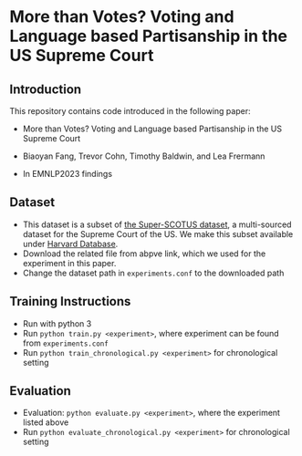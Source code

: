 # More than Votes? Voting and Language based Partisanship in the US Supreme Court

## Introduction

This repository contains code introduced in the following paper:

- More than Votes? Voting and Language based Partisanship in the US Supreme Court 

- Biaoyan Fang, Trevor Cohn, Timothy Baldwin, and Lea Frermann 

- In EMNLP2023 findings 

## Dataset 

- This dataset is a subset of [the Super-SCOTUS dataset](https://github.com/biaoyanf/Super-SCOTUS), a multi-sourced dataset for the Supreme Court of the US. We make this subset available under [Harvard Database](https://dataverse.harvard.edu/dataset.xhtml?persistentId=doi:10.7910/DVN/SHFQYU). 
- Download the related file from abpve link, which we used for the experiment in this paper. 
- Change the dataset path in `experiments.conf` to the downloaded path 



## Training Instructions
- Run with python 3
- Run `python train.py <experiment>`, where experiment can be found from `experiments.conf` 
- Run `python train_chronological.py <experiment>` for chronological setting 


## Evaluation
- Evaluation: `python evaluate.py <experiment>`, where the experiment listed above 
- Run `python evaluate_chronological.py <experiment>` for chronological setting 


